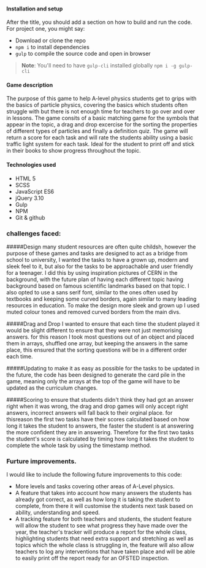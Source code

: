 #### Installation and setup

After the title, you should add a section on how to build and run the code. For project one, you might say:

- Download or clone the repo
- `npm i` to install dependencies
- `gulp` to compile the source code and open in browser

> **Note**: You'll need to have `gulp-cli` installed globally
> `npm i -g gulp-cli`
> 
> 

#### Game description

The purpose of this game to help A-level physics students get to grips with the basics of particle physics, covering the basics which students often struggle with but there is not enough time for teachers to go over and over in lessons. The game consits of a basic matching game for the symbols that appear in the topic, a drag and drop excercise for the sorting the properties of different types of particles and finally a definition quiz. The game will return a score for each task and will rate the students ability using a basic traffic light system for each task. Ideal for the student to print off and stick in their books to show progress throughout the topic. 

#### Technologies used


- HTML 5
- SCSS
- JavaScript ES6
- jQuery 3.10
- Gulp
- NPM
- Git & github

### challenges faced:

#####Design
many student resources are often quite childsh, however the purpose of these games and tasks are designed to act as a bridge from school to university, I wanted the tasks to have a grown up, modern and sleek feel to it, but also for the tasks to be approachable and user friendly for a teenager. I did this by using inspiration pictures of CERN in the background, with the future plan of having each different topic having background based on famous scientific landmarks based on that topic. I also opted to use a sans serif font, similar to the ones often used by textbooks and keeping some curved borders, again similar to many leading resources in education. To make the design more sleek and grown up I used muted colour tones and removed curved borders from the main divs.

#####Drag and Drop
I wanted to ensure that each time the student played it would be slight different to ensure that they were not just memorising answers. for this reason I took most questions out of an object and placed them in arrays, shuffled one array, but keeping the answers in the same place, this ensured that the sorting questions will be in a different order each time. 

#####Updating
to make it as easy as possible for the tasks to be updated in the future, the code has been designed to generate the card pile in the game, meaning only the arrays at the top of the game will have to be updated as the curriculum changes. 

#####Scoring
to ensure that students didn't think they had got an answer right when it was wrong, the drag and drop games will only accept right answers, incorrect answers will fall back to their orginal place. for thisreason the first two tasks have their scores calculated based on how long it takes the student to answers, the faster the student is at answering the more confident they are in answering. Therefore for the first two tasks the student's score is calculated by timing how long it takes the student to complete the whole task by using the timestamp method.

### Furture improvements.

I would like to include the following future improvements to this code:

- More levels and tasks covering other areas of A-Level physics.
- A feature that takes into account how many answers the students has already got correct, as well as how long it is taking the student to complete, from there it will customise the students next task based on ability, understanding and speed.
- A tracking feature for both teachers and students, the student feature will allow the student to see what progress they have made over the year, the teacher's tracker will produce a report for the whole class, highlighting students that need extra support and stretching as well as topics which the whole class is struggling in, the feature will also allow teachers to log any interventions that have taken place and will be able to easily print off the report ready for an OFSTED inspection.